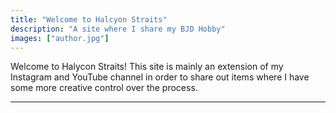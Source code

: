 ```yaml
---
title: "Welcome to Halcyon Straits"
description: "A site where I share my BJD Hobby"
images: ["author.jpg"]
---
```


Welcome to Halycon Straits! This site is mainly an extension of my Instagram and YouTube channel in order to share out items where I have some more creative control over the process.

---